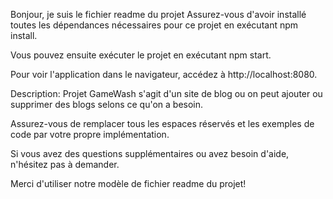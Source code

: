 Bonjour, je suis le fichier readme du projet
Assurez-vous d'avoir installé toutes les dépendances nécessaires pour ce projet en exécutant npm install.

Vous pouvez ensuite exécuter le projet en exécutant npm start.

Pour voir l'application dans le navigateur, accédez à http://localhost:8080.

Description:
Projet GameWash s'agit d'un site de blog ou on peut ajouter ou supprimer des blogs selons ce qu'on a besoin.

Assurez-vous de remplacer tous les espaces réservés et les exemples de code par votre propre implémentation.

Si vous avez des questions supplémentaires ou avez besoin d'aide, n'hésitez pas à demander.

Merci d'utiliser notre modèle de fichier readme du projet!
